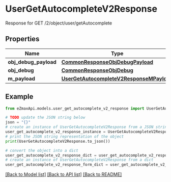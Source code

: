 # UserGetAutocompleteV2Response

Response for GET /2/object/user/getAutocomplete

## Properties

Name | Type | Description | Notes
------------ | ------------- | ------------- | -------------
**obj_debug_payload** | [**CommonResponseObjDebugPayload**](CommonResponseObjDebugPayload.md) |  | 
**obj_debug** | [**CommonResponseObjDebug**](CommonResponseObjDebug.md) |  | [optional] 
**m_payload** | [**UserGetAutocompleteV2ResponseMPayload**](UserGetAutocompleteV2ResponseMPayload.md) |  | 

## Example

```python
from eZmaxApi.models.user_get_autocomplete_v2_response import UserGetAutocompleteV2Response

# TODO update the JSON string below
json = "{}"
# create an instance of UserGetAutocompleteV2Response from a JSON string
user_get_autocomplete_v2_response_instance = UserGetAutocompleteV2Response.from_json(json)
# print the JSON string representation of the object
print(UserGetAutocompleteV2Response.to_json())

# convert the object into a dict
user_get_autocomplete_v2_response_dict = user_get_autocomplete_v2_response_instance.to_dict()
# create an instance of UserGetAutocompleteV2Response from a dict
user_get_autocomplete_v2_response_form_dict = user_get_autocomplete_v2_response.from_dict(user_get_autocomplete_v2_response_dict)
```
[[Back to Model list]](../README.md#documentation-for-models) [[Back to API list]](../README.md#documentation-for-api-endpoints) [[Back to README]](../README.md)


